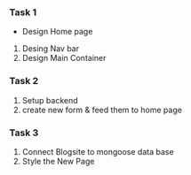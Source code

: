 ### Task 1
- Design Home page
1. Desing Nav bar
2. Design Main Container
### Task 2 
1. Setup backend
2. create new form & feed them to home page

### Task 3
1. Connect Blogsite to mongoose data base
2. Style the New Page
